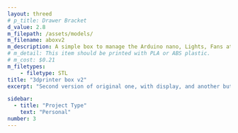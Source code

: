 ```yaml
---
layout: threed
# p_title: Drawer Bracket
d_value: 2.8
m_filepath: /assets/models/
m_filename: aboxv2
m_description: A simple box to manage the Arduino nano, Lights, Fans attached to my 3dprint enclosure.
# m_detail: This item should be printed with PLA or ABS plastic.
# m_cost: $0.21
m_filetypes:
    - filetype: STL
title: "3dprinter box v2"
excerpt: "Second version of original one, with display, and another button"

sidebar:
  - title: "Project Type"
    text: "Personal"
number: 3
---
```

